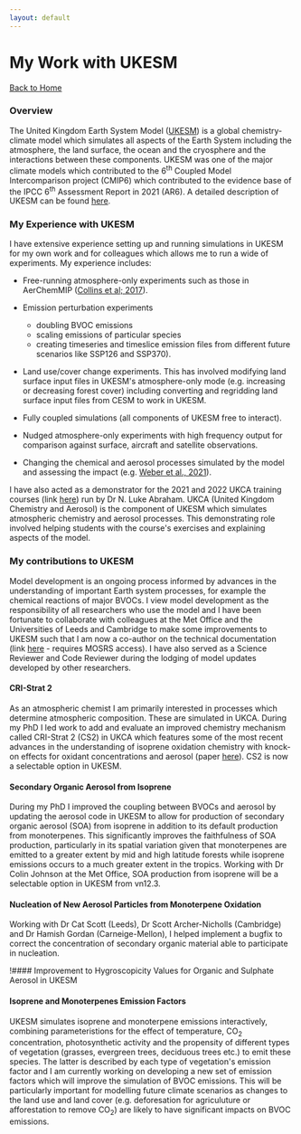```yaml
---
layout: default
---
```


# My Work with UKESM

[Back to Home](./)

### Overview
The United Kingdom Earth System Model ([UKESM](https://ukesm.ac.uk)) is a global chemistry-climate model which simulates all aspects of the Earth System including the atmosphere, the land surface, the ocean and the cryosphere and the interactions between these components. UKESM was one of the major climate models which contributed to the 6<sup>th</sup> Coupled Model Intercomparison project (CMIP6) which contributed to the evidence base of the IPCC 6<sup>th</sup> Assessment Report in 2021 (AR6). A detailed description of UKESM can be found [here](https://agupubs.onlinelibrary.wiley.com/doi/full/10.1029/2019MS001739). 

### My Experience with UKESM

I have extensive experience setting up and running simulations in UKESM for my own work and for colleagues which allows me to run a wide of experiments. My experience includes:

- Free-running atmosphere-only experiments such as those in AerChemMIP ([Collins et al; 2017](https://gmd.copernicus.org/articles/10/585/2017/)). <br /> 

- Emission perturbation experiments 
  - doubling BVOC emissions 
  - scaling emissions of particular species 
  - creating timeseries and timeslice emission files from different future scenarios like SSP126 and SSP370).

- Land use/cover change experiments. This has involved modifying land surface input files in UKESM's atmosphere-only mode (e.g. increasing or decreasing forest cover) including converting and regridding land surface input files from CESM to work in UKESM.<br /> 


- Fully coupled simulations (all components of UKESM free to interact).  <br /> 


- Nudged atmosphere-only experiments with high frequency output for comparison against surface, aircraft and satellite observations.<br /> 


- Changing the chemical and aerosol processes simulated by the model and assessing the impact (e.g. [Weber et al., 2021](https://gmd.copernicus.org/articles/14/5239/2021/)). 

I have also acted as a demonstrator for the 2021 and 2022 UKCA training courses (link [here](https://www.ukca.ac.uk/wiki/index.php/UKCA_Chemistry_and_Aerosol_Tutorials_at_vn11.8)) run by Dr N. Luke Abraham. UKCA (United Kingdom Chemistry and Aerosol) is the component of UKESM which simulates atmospheric chemistry and aerosol processes. This demonstrating role involved helping students with the course's exercises and explaining aspects of the model.  


### My contributions to UKESM
Model development is an ongoing process informed by advances in the understanding of important Earth system processes, for example the chemical reactions of major BVOCs. I view model development as the responsibility of all researchers who use the model and I have been fortunate to collaborate with colleagues at the Met Office and the Universities of Leeds and Cambridge to make some improvements to UKESM such that I am now a co-author on the technical documentation (link [here](https://code.metoffice.gov.uk/doc/um/latest/papers/umdp_084.pdf) - requires MOSRS access). I have also served as a Science Reviewer and Code Reviewer during the lodging of model updates developed by other researchers.

#### CRI-Strat 2
As an atmospheric chemist I am primarily interested in processes which determine atmospheric composition. These are simulated in UKCA. During my PhD I led work to add and evaluate an improved chemistry mechanism called CRI-Strat 2 (CS2) in UKCA which features some of the most recent advances in the understanding of isoprene oxidation chemistry with knock-on effects for oxidant concentrations and aerosol (paper [here](https://gmd.copernicus.org/articles/14/5239/2021/)). CS2 is now a selectable option in UKESM. 

#### Secondary Organic Aerosol from Isoprene
During my PhD I improved the coupling between BVOCs and aerosol by updating the aerosol code in UKESM to allow for production of secondary organic aerosol (SOA) from isoprene in addition to its default production from monoterpenes. This significantly improves the faithfulness of SOA production, particularly in its spatial variation given that monoterpenes are emitted to a greater extent by mid and high latitude forests while isoprene emissions occurs to a much greater extent in the tropics. Working with Dr Colin Johnson at the Met Office, SOA production from isoprene will be a selectable option in UKESM from vn12.3. 

#### Nucleation of New Aerosol Particles from Monoterpene Oxidation
Working with Dr Cat Scott (Leeds), Dr Scott Archer-Nicholls (Cambridge) and Dr Hamish Gordan (Carneige-Mellon), I helped implement a bugfix to correct the concentration of secondary organic material able to participate in nucleation.  

!#### Improvement to Hygroscopicity Values for Organic and Sulphate Aerosol in UKESM

#### Isoprene and Monoterpenes Emission Factors 
UKESM simulates isoprene and monoterpene emissions interactively, combining parameteristions for the effect of temperature, CO<sub>2</sub> concentration, photosynthetic activity and the propensity of different types of  vegetation (grasses, evergreen trees, deciduous trees etc.) to emit these species. The latter is described by each type of vegetation's emission factor and I am currently working on developing a new set of emission factors which will improve the simulation of BVOC emissions. This will be particularly important for modelling future climate scenarios as changes to the land use and land cover (e.g. deforesation for agriculuture or afforestation to remove CO<sub>2</sub>) are likely to have significant impacts on BVOC emissions.

